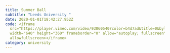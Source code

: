 ```yaml
---
title: Summer Ball
subtitle: "Leeds University "
date: 2020-01-01T18:42:27.952Z
code: <iframe
  src="https://player.vimeo.com/video/93060540?color=b4d7ad&title=0&byline=0&portrait=0"
  width="640" height="360" frameborder="0" allow="autoplay; fullscreen"
  allowfullscreen></iframe>
category: university
---
```

